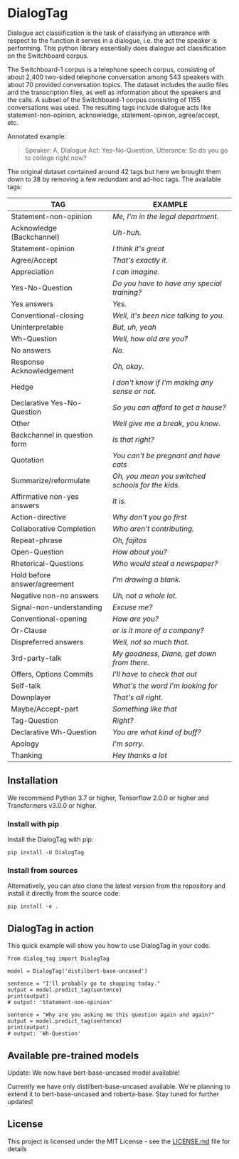# DialogTag

Dialogue act classification is the task of classifying an utterance with respect to the function it serves in a dialogue, i.e. the act the speaker is performing. This python library essentially does dialogue act classification on the Switchboard corpus.

The Switchboard-1 corpus is a telephone speech corpus, consisting of about 2,400 two-sided telephone conversation among 543 speakers with about 70 provided conversation topics. The dataset includes the audio files and the transcription files, as well as information about the speakers and the calls.
A subset of the Switchboard-1 corpus consisting of 1155 conversations was used. The resulting tags include dialogue acts like statement-non-opinion, acknowledge, statement-opinion, agree/accept, etc.

Annotated example:
>Speaker: A, Dialogue Act: Yes-No-Question, Utterance: So do you go to college right now?

The original dataset contained around 42 tags but here we brought them down to 38 by removing a few redundant and ad-hoc tags. The available tags:

| TAG                          | EXAMPLE                                           |
|------------------------------|---------------------------------------------------|
| Statement-non-opinion        | *Me, I'm in the legal department.*                |
| Acknowledge (Backchannel)    | *Uh-huh.*                                         |
| Statement-opinion            | *I think it's great*                              |
| Agree/Accept                 | *That's exactly it.*                              |
| Appreciation                 | *I can imagine.*                                  |
| Yes-No-Question              | *Do you have to have any special training?*       |
| Yes answers                  | *Yes.*                                            |
| Conventional-closing         | *Well, it's been nice talking to you.*            |
| Uninterpretable              | *But, uh, yeah*                                   |
| Wh-Question                  | *Well, how old are you?*                          |
| No answers                   | *No.*                                             |
| Response Acknowledgement     | *Oh, okay.*                                       |
| Hedge                        | *I don't know if I'm making any sense or not.*    |
| Declarative Yes-No-Question  | *So you can afford to get a house?*               |
| Other                        | *Well give me a break, you know.*                 |
| Backchannel in question form | *Is that right?*                                  |
| Quotation                    | *You can't be pregnant and have cats*             |
| Summarize/reformulate        | *Oh, you mean you switched schools for the kids.* |
| Affirmative non-yes answers  | *It is.*                                          |
| Action-directive             | *Why don't you go first*                          |
| Collaborative Completion     | *Who aren't contributing.*                        |
| Repeat-phrase                | *Oh, fajitas*                                     |
| Open-Question                | *How about you?*                                  |
| Rhetorical-Questions         | *Who would steal a newspaper?*                    |
| Hold before answer/agreement | *I'm drawing a blank.*                            |
| Negative non-no answers      | *Uh, not a whole lot.*                            |
| Signal-non-understanding     | *Excuse me?*                                      |
| Conventional-opening         | *How are you?*                                    |
| Or-Clause                    | *or is it more of a company?*                     |
| Dispreferred answers         | *Well, not so much that.*                         |
| 3rd-party-talk               | *My goodness, Diane, get down from there.*        |
| Offers, Options Commits      | *I'll have to check that out*                     |
| Self-talk                    | *What's the word I'm looking for*                 |
| Downplayer                   | *That's all right.*                               |
| Maybe/Accept-part            | *Something like that*                             |
| Tag-Question                 | *Right?*                                          |
| Declarative Wh-Question      | *You are what kind of buff?*                      |
| Apology                      | *I'm sorry.*                                      |
| Thanking                     | *Hey thanks a lot*                                |

## Installation

We recommend Python 3.7 or higher, Tensorflow 2.0.0 or higher and Transformers v3.0.0 or higher.

### Install with pip

Install the DialogTag with pip:

```
pip install -U DialogTag
```

### Install from sources

Alternatively, you can also clone the latest version from the repository and install it directly from the source code:

```
pip install -e .
```

## DialogTag in action

This quick example will show you how to use DialogTag in your code.
```
from dialog_tag import DialogTag

model = DialogTag('distilbert-base-uncased')

sentence = "I'll probably go to shopping today."
output = model.predict_tag(sentence)
print(output)
# output: 'Statement-non-opinion'

sentence = "Why are you asking me this question again and again?"
output = model.predict_tag(sentence)
print(output)
# output: 'Wh-Question'
```

## Available pre-trained models

Update: We now have bert-base-uncased model available!

Currently we have only distilbert-base-uncased available. We're planning to extend it to bert-base-uncased and roberta-base. Stay tuned for further updates!

## License

This project is licensed under the MIT License - see the [LICENSE.md](LICENSE.md) file for details